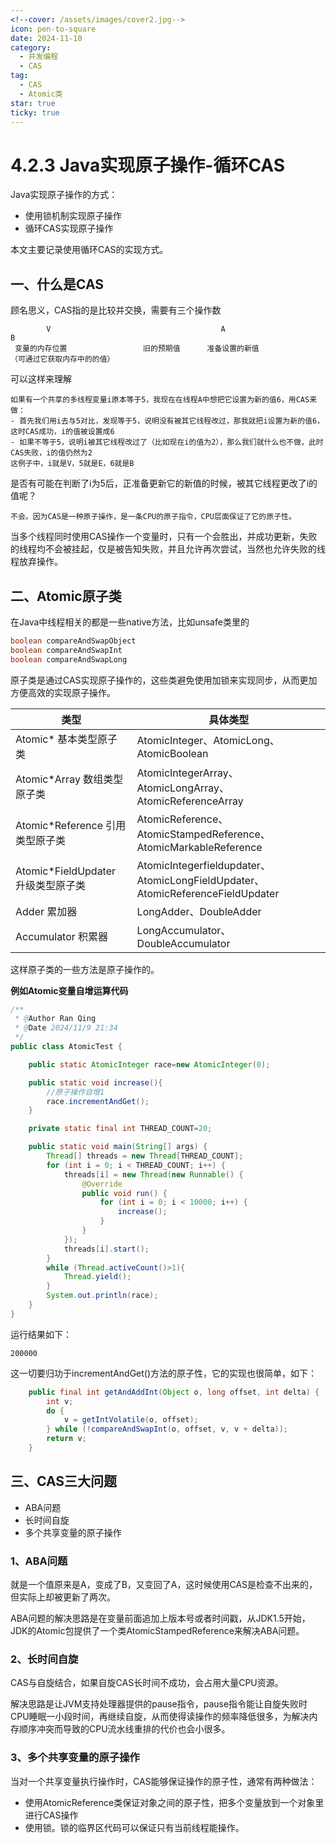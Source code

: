 ```yaml
---
<!--cover: /assets/images/cover2.jpg-->
icon: pen-to-square
date: 2024-11-10
category:
  - 并发编程
  - CAS
tag:
  - CAS
  - Atomic类
star: true
ticky: true
---
```

#  4.2.3 Java实现原子操作-循环CAS

Java实现原子操作的方式：

- 使用锁机制实现原子操作
- 循环CAS实现原子操作

本文主要记录使用循环CAS的实现方式。

## 一、什么是CAS

顾名思义，CAS指的是比较并交换，需要有三个操作数

```
        V							           A							B
 变量的内存位置                 旧的预期值      准备设置的新值
（可通过它获取内存中的的值）
```

可以这样来理解

```
如果有一个共享的多线程变量i原本等于5，我现在在线程A中想把它设置为新的值6，用CAS来做：
- 首先我们用i去与5对比，发现等于5，说明没有被其它线程改过，那我就把i设置为新的值6，这时CAS成功，i的值被设置成6
- 如果不等于5，说明i被其它线程改过了（比如现在i的值为2），那么我们就什么也不做，此时CAS失败，i的值仍然为2
这例子中，i就是V，5就是E，6就是B
```

是否有可能在判断了i为5后，正准备更新它的新值的时候，被其它线程更改了i的值呢？

```
不会。因为CAS是一种原子操作，是一条CPU的原子指令，CPU层面保证了它的原子性。
```

当多个线程同时使用CAS操作一个变量时，只有一个会胜出，并成功更新，失败的线程均不会被挂起，仅是被告知失败，并且允许再次尝试，当然也允许失败的线程放弃操作。

## 二、Atomic原子类

在Java中线程相关的都是一些native方法，比如unsafe类里的

```java
boolean compareAndSwapObject
boolean compareAndSwapInt
boolean compareAndSwapLong
```

原子类是通过CAS实现原子操作的，这些类避免使用加锁来实现同步，从而更加方便高效的实现原子操作。

| 类型                               | 具体类型                                                     |
| ---------------------------------- | ------------------------------------------------------------ |
| Atomic* 基本类型原子类             | AtomicInteger、AtomicLong、AtomicBoolean                     |
| Atomic*Array 数组类型原子类        | AtomicIntegerArray、AtomicLongArray、AtomicReferenceArray    |
| Atomic*Reference 引用类型原子类    | AtomicReference、AtomicStampedReference、AtomicMarkableReference |
| Atomic*FieldUpdater 升级类型原子类 | AtomicIntegerfieldupdater、AtomicLongFieldUpdater、AtomicReferenceFieldUpdater |
| Adder 累加器                       | LongAdder、DoubleAdder                                       |
| Accumulator 积累器                 | LongAccumulator、DoubleAccumulator                           |

这样原子类的一些方法是原子操作的。

**例如Atomic变量自增运算代码**

```java
/**
 * @Author Ran Qing
 * @Date 2024/11/9 21:34
 */
public class AtomicTest {

    public static AtomicInteger race=new AtomicInteger(0);

    public static void increase(){
        //原子操作自增1
        race.incrementAndGet();
    }

    private static final int THREAD_COUNT=20;

    public static void main(String[] args) {
        Thread[] threads = new Thread[THREAD_COUNT];
        for (int i = 0; i < THREAD_COUNT; i++) {
            threads[i] = new Thread(new Runnable() {
                @Override
                public void run() {
                    for (int i = 0; i < 10000; i++) {
                        increase();
                    }
                }
            });
            threads[i].start();
        }
        while (Thread.activeCount()>1){
            Thread.yield();
        }
        System.out.println(race);
    }
}
```

运行结果如下：

```
200000
```

这一切要归功于incrementAndGet()方法的原子性，它的实现也很简单，如下：

```java
    public final int getAndAddInt(Object o, long offset, int delta) {
        int v;
        do {
            v = getIntVolatile(o, offset);
        } while (!compareAndSwapInt(o, offset, v, v + delta));
        return v;
    }
```

## 三、CAS三大问题

- ABA问题
- 长时间自旋
- 多个共享变量的原子操作

### 1、ABA问题

就是一个值原来是A，变成了B，又变回了A，这时候使用CAS是检查不出来的，但实际上却被更新了两次。

ABA问题的解决思路是在变量前面追加上版本号或者时间戳，从JDK1.5开始，JDK的Atomic包提供了一个类AtomicStampedReference来解决ABA问题。

### 2、长时间自旋

CAS与自旋结合，如果自旋CAS长时间不成功，会占用大量CPU资源。

解决思路是让JVM支持处理器提供的pause指令，pause指令能让自旋失败时CPU睡眠一小段时间，再继续自旋，从而使得读操作的频率降低很多，为解决内存顺序冲突而导致的CPU流水线重排的代价也会小很多。

### 3、多个共享变量的原子操作

当对一个共享变量执行操作时，CAS能够保证操作的原子性，通常有两种做法：

- 使用AtomicReference类保证对象之间的原子性，把多个变量放到一个对象里进行CAS操作
- 使用锁。锁的临界区代码可以保证只有当前线程能操作。

